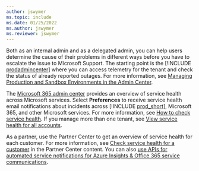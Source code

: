 ```yaml
---
author: jswymer
ms.topic: include
ms.date: 01/25/2022
ms.author: jswymer
ms.reviewer: jswymer
---
```

Both as an internal admin and as a delegated admin, you can help users determine the cause of their problems in different ways before you have to escalate the issue to Microsoft Support. The starting point is the [!INCLUDE [prodadmincenter](../developer/includes/prodadmincenter.md)] where you can access telemetry for the tenant and check the status of already reported outages. For more information, see [Managing Production and Sandbox Environments in the Admin Center](../administration/tenant-admin-center-environments.md).  

The [Microsoft 365 admin center](https://admin.microsoft.com/Adminportal/Home?#/servicehealth) provides an overview of service health across Microsoft services. Select **Preferences** to receive service health email notifications about incidents across [!INCLUDE [prod_short](prod_short.md)], Microsoft 365, and other Microsoft services. For more information, see [How to check service health](/microsoft-365/enterprise/view-service-health?view=o365-worldwide&preserve-view=true#how-to-check-service-health). If you manage more than one tenant, see [View service health for all accounts](/microsoft-365/admin/multi-tenant/manage).  

As a partner, use the Partner Center to get an overview of service health for each customer. For more information, see [Check service health for a customer](/partner-center/check-service-health) in the Partner Center content. You can also [use APIs for automated service notifications for Azure Insights & Office 365 service communications](/partner-center/get-automated-service-notifications-with-our-apis).  
